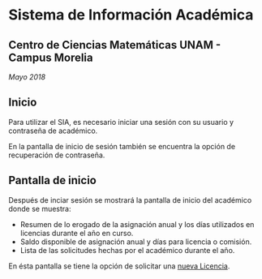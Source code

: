 # Sistema de Información Académica

## Centro de Ciencias Matemáticas UNAM - Campus Morelia

*Mayo 2018*

## Inicio

Para utilizar el SIA, es necesario iniciar una sesión con su usuario y contraseña de académico.

En la pantalla de inicio de sesión también se encuentra la opción de recuperación de contraseña.

## Pantalla de inicio

Después de inciar sesión se mostrará la pantalla de inicio del académico donde se muestra:

- Resumen de lo erogado de la asignación anual y los días utilizados en licencias durante el año en curso.
- Saldo disponible de asignación anual y días para licencia o comisión.
- Lista de las solicitudes hechas por el académico durante el año.

En ésta pantalla se tiene la opción de solicitar una [nueva Licencia](01-licencia.md).
